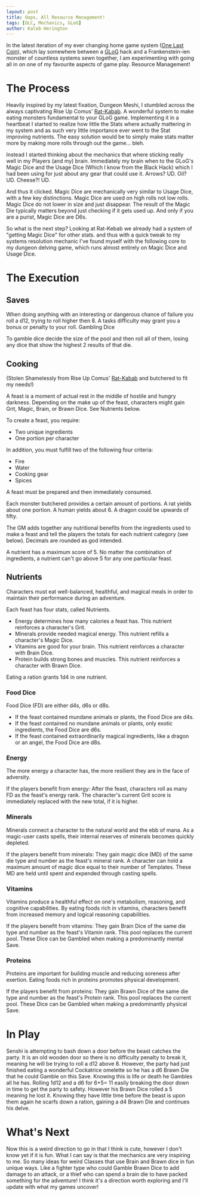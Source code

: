 ```yaml
---
layout: post
title: Oops, All Resource Management!
tags: [OLC, Mechanics, GLoG]
author: Kaleb Herington
---
```


In the latest iteration of my ever changing home game system ([One Last Coin](https://heringtonpress.github.io/systems/olc/)), which lay somewhere between a [GLoG](https://goblinpunch.blogspot.com/2016/05/the-glog.html) hack and a Frankenstein-ien monster of countless systems sewn together, I am experimenting with going all in on one of my favourite aspects of game play. Resource Management!
# The Process
Heavily inspired by my latest fixation, Dungeon Meshi, I stumbled across the always captivating Rise Up Comus' [Rat-Kabab](http://riseupcomus.blogspot.com/2020/02/glog-rat-kebab-edition.html). A wonderful system to make eating monsters fundamental to your GLoG game. Implementing it in a heartbeat I started to realize how little the Stats where actually mattering in my system and as such very little importance ever went to the Stat improving nutrients. The easy solution would be to simply make stats matter more by making more rolls through out the game... bleh.

Instead I started thinking about the mechanics that where sticking really well in my Players (and my) brain. Immediately my brain when to the GLoG's Magic Dice and the Usage Dice (Which I know from the Black Hack) which I had been using for just about any gear that could use it. Arrows? UD. Oil? UD. Cheese?! UD.

And thus it clicked. Magic Dice are mechanically very similar to Usage Dice, with a few key distinctions. Magic Dice are used on high rolls not low rolls. Magic Dice do not lower in size and just disappear. The result of the Magic Die typically matters beyond just checking if it gets used up. And only if you are a purist, Magic Dice are D6s.

So what is the next step? Looking at Rat-Kebab we already had a system of "getting Magic Dice" for other stats. and thus with a quick tweak to my systems resolution mechanic I've found myself with the following core to my dungeon delving game, which runs almost entirely on Magic Dice and Usage Dice.
# The Execution
## Saves 
When doing anything with an interesting or dangerous chance of failure you roll a d12, trying to roll higher then 8. A tasks difficulty may grant you a bonus or penalty to your roll.
Gambling Dice

To gamble dice decide the size of the pool and then roll all of them, losing any dice that show the highest 2 results of that die.
## Cooking
(Stolen Shamelessly from Rise Up Comus' [Rat-Kabab](http://riseupcomus.blogspot.com/2020/02/glog-rat-kebab-edition.html) and butchered to fit my needs!)

A feast is a moment of actual rest in the middle of hostile and hungry darkness. Depending on the make up of the feast, characters might gain Grit, Magic, Brain, or Brawn Dice. See Nutrients below.  

To create a feast, you require:
- Two unique ingredients
- One portion per character

In addition, you must fulfill two of the following four criteria:
- Fire
- Water
- Cooking gear
- Spices

A feast must be prepared and then immediately consumed.

Each monster butchered provides a certain amount of portions. A rat yields about one portion. A human yields about 6. A dragon could be upwards of fifty.

The GM adds together any nutritional benefits from the ingredients used to make a feast and tell the players the totals for each nutrient category (see below). Decimals  are rounded as god intended.  

A nutrient has a maximum score of 5. No matter the combination of ingredients, a nutrient can't go above 5 for any one particular feast.

## Nutrients
Characters must eat well-balanced, healthful, and magical meals in order to maintain their performance during an adventure.

Each feast has four stats, called Nutrients.

- Energy determines how many calories a feast has. This nutrient reinforces a character's Grit.
- Minerals provide needed magical energy. This nutrient refills a character's Magic Dice.
- Vitamins are good for your brain. This nutrient reinforces a character with Brain Dice.
- Protein builds strong bones and muscles. This nutrient reinforces a character with Brawn Dice.

Eating a ration grants 1d4 in one nutrient.

### Food Dice
Food Dice (FD) are either d4s, d6s or d8s.
- If the feast contained mundane animals or plants, the Food Dice are d4s.
- If the feast contained no mundane animals or plants, only exotic ingredients, the Food Dice are d6s.
- If the feast contained extraordinarily magical ingredients, like a dragon or an angel, the Food Dice are d8s.

### Energy
The more energy a character has, the more resilient they are in the face of adversity.

If the players benefit from energy: After the feast, characters roll as many FD as the feast's energy rank. The character's current Grit score is immediately replaced with the new total, if it is higher. 

### Minerals
Minerals connect a character to the natural world and the ebb of mana. As a magic-user casts spells, their internal reserves of minerals becomes quickly depleted.

If the players benefit from minerals: They gain magic dice (MD) of the same die type and number as the feast's mineral rank. A character can hold a maximum amount of magic dice equal to their number of Templates. These MD are held until spent and expended through casting spells.

### Vitamins
Vitamins produce a healthful effect on one's metabolism, reasoning, and cognitive capabilities. By eating foods rich in vitamins, characters benefit from increased memory and logical reasoning capabilities.

If the players benefit from vitamins: They gain Brain Dice of the same die type and number as the feast's Vitamin rank. This pool replaces the current pool. These Dice can be Gambled when making a predominantly mental Save.

### Proteins
Proteins are important for building muscle and reducing soreness after exertion. Eating foods rich in proteins promotes physical development.  

If the players benefit from proteins: They gain Brawn Dice of the same die type and number as the feast's Protein rank. This pool replaces the current pool. These Dice can be Gambled when making a predominantly physical Save.

# In Play
Senshi is attempting to bash down a door before the beast catches the party. It is an old wooden door so there is no difficulty penalty to break it, meaning he will be trying to roll a d12 above 8. However, the party had just finished eating a wonderful Cockatrice omelette so he has a d6 Brawn Die that he could Gamble on this Save. Knowing this is life or death he Gambles all he has. Rolling 1d12 and a d6 for 6+5= 11 easily breaking the door down in time to get the party to safety. However his Brawn Dice rolled a 5 meaning he lost it. Knowing they have little time before the beast is upon them again he scarfs down a ration, gaining a d4 Brawn Die and continues his delve.

# What's Next
Now this is a weird direction to go in that I think is cute, however I don't know yet if it is fun. What I can say is that the mechanics are very inspiring to me. So many ideas for weird Classes that use Brain and Brawn dice in fun unique ways. Like a fighter type who could Gamble Brawn Dice to add damage to an attack, or a thief who can spend a brain die to have packed something for the adventure! I think it's a direction worth exploring and I'll update with what my games uncover!
